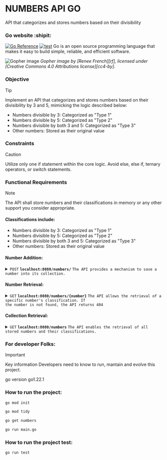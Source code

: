 # NUMBERS API GO 
API that categorizes and stores numbers based on their divisibility

### Go website :shipit:
[![Go Reference](https://pkg.go.dev/badge/golang.org/x/website.svg)](https://pkg.go.dev/golang.org/x/website)
[![test](https://github.com/JoaquinAcuna97/numbers-api-go/actions/workflows/go.yml/badge.svg?branch=main)](https://github.com/JoaquinAcuna97/numbers-api-go/actions/workflows/test.yml)
Go is an open source programming language that makes it easy to build simple,
reliable, and efficient software.

![Gopher image](https://golang.org/doc/gopher/fiveyears.jpg)
*Gopher image by [Renee French][rf], licensed under [Creative Commons 4.0 Attributions license][cc4-by].*


### Objective
> [!TIP]
> Implement an API that categorizes and stores numbers based on their divisibility by
3 and 5, mimicking the logic described below:
* Numbers divisible by 3: Categorized as "Type 1"
* Numbers divisible by 5: Categorized as "Type 2"
* Numbers divisible by both 3 and 5: Categorized as "Type 3"
* Other numbers: Stored as their original value

### Constraints
> [!CAUTION]
> Utilize only one if statement within the core logic. Avoid else, else if, ternary
operators, or switch statements.

### Functional Requirements
> [!NOTE]
>  The API shall store numbers and their classifications in memory or any
other support you consider appropriate.

#### Classifications include:
+ Numbers divisible by 3: Categorized as "Type 1"
+ Numbers divisible by 5: Categorized as "Type 2"
+ Numbers divisible by both 3 and 5: Categorized as "Type 3"
+ Other numbers: Stored as their original value



#### Number Addition:

<details>
 <summary><code>POST</code> <code><b>localhost:8080/numbers/</b></code> <code>The API provides a mechanism to save a number into its collection.</code></summary>

##### Body

> | name      |  type     | data type               | description                                                           |
> |-----------|-----------|-------------------------|-----------------------------------------------------------------------|
> | number    |  required | object (JSON)           | `{"number":25}`                                                       |


##### Responses

> | http code     | content-type                      | response                                                            |
> |---------------|-----------------------------------|---------------------------------------------------------------------|
> | `201`         | `application/json`                | `Created successfully`                                              |
> | `400`         | `application/json`                | `"message": "There was an error processing the request!"`           |
</details>

#### Number Retrieval:
<details>
 <summary><code>GET</code> <code><b>localhost:8080/numbers/{number}</b></code> <code>The API allows the retrieval of a specific number's classification. If
the number is not found, the API returns 404</code></summary>

##### Parameters

> | name      |  type     | data type               | description                                                           |
> |-----------|-----------|-------------------------|-----------------------------------------------------------------------|
> | number    |  required | object (JSON)   | `/25`  |


##### Responses

> | http code     | content-type                      | response                                                            |
> |---------------|-----------------------------------|---------------------------------------------------------------------|
> | `201`         | `application/json`        | `{"Number": 25,"Category": "Type 2"}`                                       |
> | `404`         | `application/json`                | `"message": "number not found"`                                     |
> | `400`         | `application/json`                | `"message": "Can't convert this to an int!"`                        |
</details>

#### Collection Retrieval:
<details>
 <summary><code>GET</code> <code><b>localhost:8080/numbers</b></code> <code>The API enables the retrieval of all stored numbers and their classifications.</code></summary>

##### Parameters

> | name      |  type     | data type               | description                                                           |
> |-----------|-----------|-------------------------|-----------------------------------------------------------------------|


##### Responses

> | http code     | content-type                      | response                                                            |
> |---------------|-----------------------------------|---------------------------------------------------------------------|
> | `200`         | `application/json`                | `[{"Number": 25,"Category": "Type 2"}]`                             |
</details>


### For developer Folks:





> [!IMPORTANT]
> Key information Developers need to know to run, mantain and evolve this project.
>
> go version go1.22.1
>
### How to run the project:
```cmd
go mod init 
```
```cmd
go mod tidy 
```
```cmd
go get numbers 
```
```cmd
go run main.go 
```

### How to run the project test:

```cmd
go run test 
```
